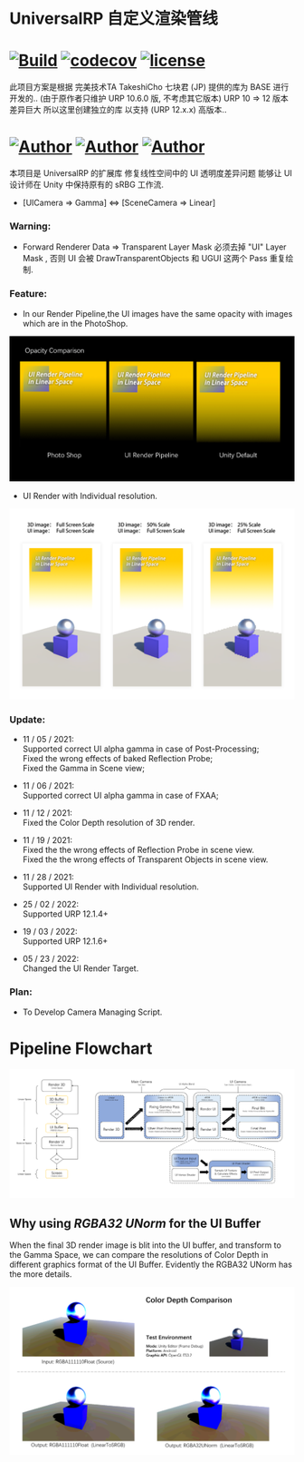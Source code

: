 # UniversalRP 自定义渲染管线

# [![Build](https://github.com/penrose/penrose/actions/workflows/build.yml/badge.svg)](https://github.com/devagame/UniversalRP/actions/workflows/blank.yml) [![codecov](https://codecov.io/gh/devagame/UniversalRP/branch/Master/graph/badge.svg?token=8dhAVwcCYW)](https://codecov.io/gh/devagame/UniversalRP) [![license](https://img.shields.io/github/license/devagame/universalrp)](LICENSE)

此项目方案是根据 完美技术TA TakeshiCho 七块君 (JP) 提供的库为 BASE 进行开发的.. (由于原作者只维护 URP 10.6.0 版, 不考虑其它版本) URP 10 => 12 版本差异巨大 所以这里创建独立的库 以支持 (URP 12.x.x) 高版本..

# [![Author](https://img.shields.io/badge/Unity-2021.3.1f1-blue.svg "")](https://github.com/devagame/ "") [![Author](https://img.shields.io/badge/UniversalRP-12.1.6+-blue.svg "")](https://github.com/devagame/ "") [![Author](https://img.shields.io/badge/UGUI-v1.0-blue.svg "")](https://github.com/devagame/ "")

本项目是 UniversalRP 的扩展库 修复线性空间中的 UI 透明度差异问题 能够让 UI 设计师在 Unity 中保持原有的 sRBG 工作流.

* [UICamera => Gamma]    <=>   [SceneCamera => Linear]

### Warning:
* Forward Renderer Data => Transparent Layer Mask 必须去掉 "UI" Layer Mask , 否则 UI 会被 DrawTransparentObjects 和 UGUI 这两个 Pass 重复绘制.

### Feature:
* In our Render Pipeline,the UI images have the same opacity with images which are in the PhotoShop.

![OpacityComparison](./README/OpacityComparison.png)

* UI Render with Individual resolution.

![RenderScaleComparison](./README/RenderScaleComparison.png)  
  

### Update:
* 11 / 05 / 2021:  
  Supported correct UI alpha gamma in case of Post-Processing;  
  Fixed the wrong effects of baked Reflection Probe;  
  Fixed the Gamma in Scene view;  
  
  
* 11 / 06 / 2021:   
  Supported correct UI alpha gamma in case of FXAA;  
 
  
* 11 / 12 / 2021:  
  Fixed the Color Depth resolution of 3D render.  
  
  
* 11 / 19 / 2021:  
  Fixed the the wrong effects of Reflection Probe in scene view.  
  Fixed the the wrong effects of Transparent Objects in scene view.
  
* 11 / 28 / 2021:  
  Supported UI Render with Individual resolution.
  
* 25 / 02 / 2022:  
  Supported URP 12.1.4+

* 19 / 03 / 2022:  
  Supported URP 12.1.6+
  
* 05 / 23 / 2022:  
  Changed the UI Render Target.

### Plan:
* To Develop Camera Managing Script. 

# Pipeline Flowchart
![RenderPipeline](./README/RenderPipeline.png)

## Why using *RGBA32 UNorm* for the UI Buffer
When the final 3D render image is blit into the UI buffer, and transform to the Gamma Space, 
we can compare the resolutions of Color Depth in different graphics format of the UI Buffer.
Evidently the RGBA32 UNorm has the more details.  

![ColorDepthComparison](./README/ColorDepthComparison.png)

